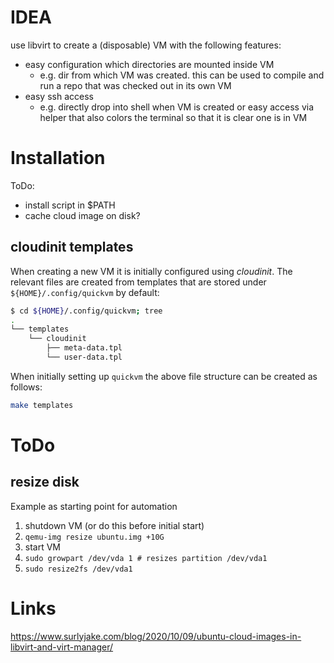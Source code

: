 # IDEA
use libvirt to create a (disposable) VM with the following features:
- easy configuration which directories are mounted inside VM
  - e.g. dir from which VM was created. this can be used to compile and run a repo that was checked out in its own VM
- easy ssh access
  - e.g. directly drop into shell when VM is created or easy access via helper that also colors the terminal so that it is clear one is in VM

# Installation

ToDo:
- install script in $PATH
- cache cloud image on disk?

## cloudinit templates
When creating a new VM it is initially configured using _cloudinit_. The relevant files are created from templates that are stored under `${HOME}/.config/quickvm` by default:
```bash
$ cd ${HOME}/.config/quickvm; tree
.
└── templates
    └── cloudinit
        ├── meta-data.tpl
        └── user-data.tpl
```
When initially setting up `quickvm` the above file structure can be created as follows:
```bash
make templates
```

# ToDo

## resize disk
Example as starting point for automation
1. shutdown VM (or do this before initial start)
2. `qemu-img resize ubuntu.img +10G`
3. start VM
4. `sudo growpart /dev/vda 1 # resizes partition /dev/vda1`
5. `sudo resize2fs /dev/vda1`

# Links
https://www.surlyjake.com/blog/2020/10/09/ubuntu-cloud-images-in-libvirt-and-virt-manager/